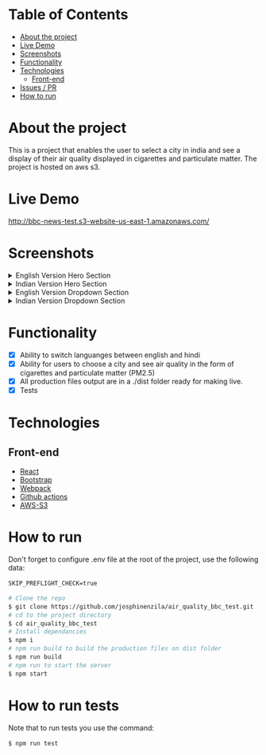 # Table of Contents

- [About the project](#About-the-project)
- [Live Demo](#Live-Demo)
- [Screenshots](#Screenshots)
- [Functionality](#Functionality)
- [Technologies](#Technologies)
  - [Front-end](#Front-end)
- [Issues / PR](#Issues-/-PR)
- [How to run](#How-to-run)

# About the project

This is a project that enables the user to select a city in india and see a display of
their air quality displayed in cigarettes and particulate matter. The project is hosted on aws s3.

# Live Demo

<a title="Deployed on aws" href="http://bbc-news-test.s3-website-us-east-1.amazonaws.com/">http://bbc-news-test.s3-website-us-east-1.amazonaws.com/
</a>

# Screenshots

<details><summary>English Version Hero Section</summary>
<p>
<img src="./.readme/english_home.png" >
</p>
</details>
<details><summary>Indian Version Hero Section</summary>
<p>
<img src="./.readme/indian_home.png" >
</p>
</details>
<details><summary>English Version Dropdown Section</summary>
<p>
<img src="./.readme/english_dropdown.png" >
</p>
</details>
<details><summary>Indian Version Dropdown Section</summary>
<p>
<img src="./.readme/indian_dropdown.png" >
</p>
</details>

# Functionality

- [x] Ability to switch languanges between english and hindi
- [x] Ability for users to choose a city and see air quality in the form of cigarettes and particulate matter (PM2.5)
- [x] All production files output are in a ./dist folder ready for making live.
- [x] Tests

# Technologies

## Front-end

- [React](https://create-react-app.dev/)
- [Bootstrap](https://getbootstrap.com/)
- [Webpack](https://webpack.js.org/)
- [Github actions](https://lab.github.com/MSUSDEV/build-end-to-end-cicd-capabilities-directly-in-github)
- [AWS-S3](https://aws.amazon.com/s3/)

# How to run

Don't forget to configure .env file at the root of the project, use the following data:

```
SKIP_PREFLIGHT_CHECK=true
```

```bash
# Clone the repo
$ git clone https://github.com/josphinenzila/air_quality_bbc_test.git
# cd to the project directory
$ cd air_quality_bbc_test
# Install dependancies
$ npm i
# npm run build to build the production files on dist folder
$ npm run build
# npm run to start the server
$ npm start

```

# How to run tests

Note that to run tests you use the command:

```
$ npm run test
```
